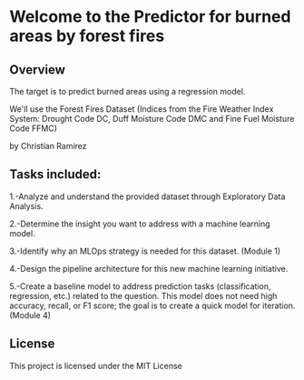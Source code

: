 # Welcome to the Predictor for burned areas by forest fires

## Overview

The target is to predict burned areas using a regression model.

We'll use the Forest Fires Dataset (Indices from the Fire Weather Index System: Drought Code DC, Duff Moisture Code DMC and Fine Fuel Moisture Code FFMC)

by Christian Ramirez

## Tasks included:

1.-Analyze and understand the provided dataset through Exploratory Data Analysis.

2.-Determine the insight you want to address with a machine learning model.

3.-Identify why an MLOps strategy is needed for this dataset. (Module 1)

4.-Design the pipeline architecture for this new machine learning initiative.

5.-Create a baseline model to address prediction tasks (classification, regression, etc.) related to the question. This model does not need high accuracy, recall, or F1 score; the goal is to create a quick model for iteration. (Module 4)

## License

This project is licensed under the MIT License
